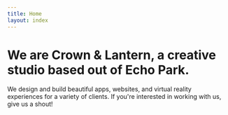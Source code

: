```yaml
---
title: Home
layout: index
---
```


# We are Crown & Lantern, a creative studio based out of Echo Park.

We design and build beautiful apps, websites, and virtual reality experiences for a variety of clients. If you're interested in working with us, give us a shout!